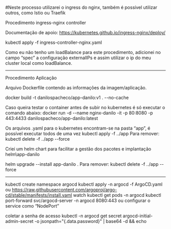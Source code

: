 #Neste processo utilizarei o ingress do nginx, também é possível utilizar outros, como Istio ou Traefik

Procedimento ingress-nginx controller

Documentação de apoio:
https://kubernetes.github.io/ingress-nginx/deploy/

kubectl apply -f ingress-controller-nginx.yaml

Como eu não tenho um loadBalance para este procedimento, adicionei no campo “spec” a configuração externalIPs e assim utilizar o ip do meu cluster local como loadBalance.

---------------

Procedimento Aplicação

Arquivo Dockerfile contendo as informações da imagem/aplicação.

docker build -t danilospacheco/app-danilo:v1 . --no-cache

Caso queira testar o container antes de subir no kubernetes é só executar o comando abaixo:
docker run -d --name nginx-danilo -it -p 80:8080 -p 443:4433 danilospacheco/app-danilo:latest

Os arquivos .yaml para o kubernetes encontram-se na pasta “app”, é possível executar todos de uma vez
kubectl apply -f ../app
Para remover: kubectl delete -f ../app --force


Criei um helm chart para facilitar a gestão dos pacotes e implantação
helm\app-danilo

helm upgrade --install app-danilo .
Para remover: kubectl delete -f ../app --force

---------------

kubectl create namespace argocd
kubectl apply -n argocd -f ArgoCD.yaml ou https://raw.githubusercontent.com/argoproj/argo-cd/stable/manifests/install.yaml
watch kubectl get pods -n argocd
kubectl port-forward svc/argocd-server -n argocd 8080:443 ou configurar o service como “NodePort”
 
coletar a senha de acesso
kubectl -n argocd get secret argocd-initial-admin-secret -o jsonpath="{.data.password}" | base64 -d && echo


